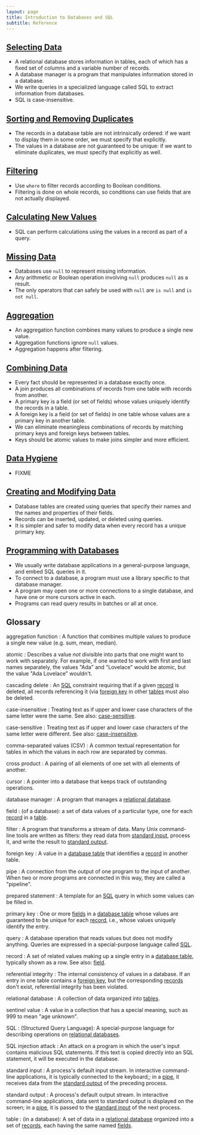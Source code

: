 ```yaml
---
layout: page
title: Introduction to Databases and SQL
subtitle: Reference
---
```

## [Selecting Data](01-select.html)

*   A relational database stores information in tables,
    each of which has a fixed set of columns and a variable number of records.
*   A database manager is a program that manipulates information stored in a database.
*   We write queries in a specialized language called SQL to extract information from databases.
*   SQL is case-insensitive.

## [Sorting and Removing Duplicates](02-sort-dup.html)
 
*   The records in a database table are not intrinsically ordered:
    if we want to display them in some order,
    we must specify that explicitly.
*   The values in a database are not guaranteed to be unique:
    if we want to eliminate duplicates,
    we must specify that explicitly as well.

## [Filtering](03-filter.html)

*   Use `where` to filter records according to Boolean conditions.
*   Filtering is done on whole records,
    so conditions can use fields that are not actually displayed.

## [Calculating New Values](04-calc.htl)

*   SQL can perform calculations using the values in a record as part of a query.

## [Missing Data](05-null.html)

*   Databases use `null` to represent missing information.
*   Any arithmetic or Boolean operation involving `null` produces `null` as a result.
*   The only operators that can safely be used with `null` are `is null` and `is not null`.

## [Aggregation](06-agg.html)

*   An aggregation function combines many values to produce a single new value.
*   Aggregation functions ignore `null` values.
*   Aggregation happens after filtering.

## [Combining Data](07-join.html)

*   Every fact should be represented in a database exactly once.
*   A join produces all combinations of records from one table with records from another.
*   A primary key is a field (or set of fields) whose values uniquely identify the records in a table.
*   A foreign key is a field (or set of fields) in one table whose values are a primary key in another table.
*   We can eliminate meaningless combinations of records by matching primary keys and foreign keys between tables.
*   Keys should be atomic values to make joins simpler and more efficient.

## [Data Hygiene](08-hygiene.html)

*   FIXME

## [Creating and Modifying Data](09-create.html)

*   Database tables are created using queries that specify their names and the names and properties of their fields.
*   Records can be inserted, updated, or deleted using queries.
*   It is simpler and safer to modify data when every record has a unique primary key.

## [Programming with Databases](10-prog.html)

*   We usually write database applications in a general-purpose language, and embed SQL queries in it.
*   To connect to a database, a program must use a library specific to that database manager.
*   A program may open one or more connections to a single database, and have one or more cursors active in each.
*   Programs can read query results in batches or all at once.

## Glossary

aggregation function
:   A function that combines multiple values to produce a
    single new value (e.g. sum, mean, median).

atomic
:   Describes a value *not* divisible into parts that one
    might want to work with separately. For example, if one
    wanted to work with first and last names separately, the
    values "Ada" and "Lovelace" would be atomic, but the value
    "Ada Lovelace" wouldn't.

cascading delete
:   An [SQL](#sql) constraint requiring that if a given [record](#record) is
    deleted, all records referencing it (via [foreign key](#foreign-key) in
    other [tables](#table) must also be deleted.

case-insensitive
:   Treating text as if upper and lower case characters of the same letter were the same.
See also: [case-sensitive](#case-sensitive).

case-sensitive
:   Treating text as if upper and lower case characters of the same letter were different.
See also: [case-insensitive](#case-insensitive).

comma-separated values (CSV)
:   A common textual representation for tables
in which the values in each row are separated by commas.

cross product
:   A pairing of all elements of one set with all elements of another.

cursor
:   A pointer into a database that keeps track of outstanding operations.

database manager
:   A program that manages a [relational database](#relational-database).

field
:   (of a database): a set of data values of a particular type,
one for each [record](#record) in a [table](#table).

filter
:   A program that transforms a stream of data.
Many Unix command-line tools are written as filters:
they read data from [standard input](#standard-input),
process it,
and write the result to [standard output](#standard-output).

foreign key
:   A value in a [database table](#table)
that identifies a [record](#record) in another table.

pipe
:   A connection from the output of one program to the input of another.
When two or more programs are connected in this way, they are called a "pipeline".

prepared statement
:   A template for an [SQL](#sql) query in which some values can be filled in.

primary key
:   One or more [fields](#field) in a [database table](#table)
whose values are guaranteed to be unique for each [record](#record),
i.e.,
whose values uniquely identify the entry.

query
:   A database operation that reads values but does not modify anything.
Queries are expressed in a special-purpose language called [SQL](#sql).

record
:   A set of related values making up a single entry in a [database table](#table),
typically shown as a row.
See also: [field](#field).


referential integrity
:   The internal consistency of values in a database.
If an entry in one table contains a [foreign key](#foreign-key),
but the corresponding [records](#record) don't exist,
referential integrity has been violated.

relational database
:   A collection of data organized into [tables](#table).

sentinel value
:   A value in a collection that has a special meaning,
such as 999 to mean "age unknown".


SQL
:   (Structured Query Language):
A special-purpose language for describing operations on [relational databases](#relational-database).

SQL injection attack
:   An attack on a program in which the user's input contains malicious SQL statements.
If this text is copied directly into an SQL statement,
it will be executed in the database.

standard input
:   A process's default input stream.
In interactive command-line applications,
it is typically connected to the keyboard;;
in a [pipe](#pipe),
it receives data from the [standard output](#standard-output) of the preceding process.

standard output
:   A process's default output stream.
In interactive command-line applications,
data sent to standard output is displayed on the screen;
in a [pipe](#pipe),
it is passed to the [standard input](#standard-input) of the next process.


table
:   (in a database):
A set of data in a [relational database](#relational-database)
organized into a set of [records](#record),
each having the same named [fields](#field).
